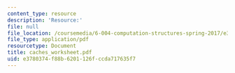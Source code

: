 ```yaml
---
content_type: resource
description: 'Resource:'
file: null
file_location: /coursemedia/6-004-computation-structures-spring-2017/e3780374f88b6201126fccda717635f7_caches_worksheet.pdf
file_type: application/pdf
resourcetype: Document
title: caches_worksheet.pdf
uid: e3780374-f88b-6201-126f-ccda717635f7
---
```

